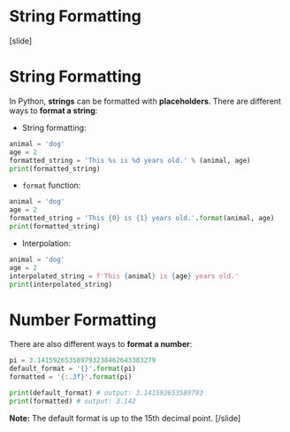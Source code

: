 # String Formatting

[slide]
# String Formatting
In Python, **strings** can be formatted with **placeholders**. There are different ways to **format a string**:

 - String formatting:
 ```python live
 animal = 'dog'
 age = 2
 formatted_string = 'This %s is %d years old.' % (animal, age)
 print(formatted_string)
 ```
 - `format` function:
 ```python live
 animal = 'dog'
 age = 2
 formatted_string = 'This {0} is {1} years old.'.format(animal, age)
 print(formatted_string)
 ```
 - Interpolation:
 ```python live
 animal = 'dog'
 age = 2
 interpolated_string = f'This {animal} is {age} years old.'
 print(interpolated_string)
 ```

 # Number Formatting
 There are also different ways to **format a number**:
 ```python live
 pi = 3.141592653589793238462643383279
 default_format = '{}'.format(pi)
 formatted = '{:.3f}'.format(pi)

 print(default_format) # output: 3.141592653589793
 print(formatted) # output: 3.142
 ```

**Note:** The default format is up to the 15th decimal point.
[/slide]